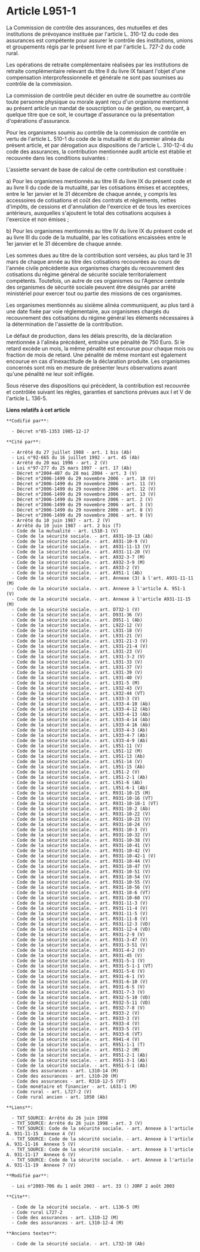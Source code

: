 # Article L951-1

La Commission de contrôle des assurances, des mutuelles et des institutions de prévoyance instituée par l'article L. 310-12
du code des assurances est compétente pour assurer le contrôle des institutions, unions et groupements régis par le présent
livre et par l'article L. 727-2 du code rural.

Les opérations de retraite complémentaire réalisées par les institutions de retraite complémentaire relevant du titre II du
livre IX faisant l'objet d'une compensation interprofessionnelle et générale ne sont pas soumises au contrôle de la
commission.

La commission de contrôle peut décider en outre de soumettre au contrôle toute personne physique ou morale ayant reçu d'un
organisme mentionné au présent article un mandat de souscription ou de gestion, ou exerçant, à quelque titre que ce soit, le
courtage d'assurance ou la présentation d'opérations d'assurance.

Pour les organismes soumis au contrôle de la commission de contrôle en vertu de l'article L. 510-1 du code de la mutualité et
du premier alinéa du présent article, et par dérogation aux dispositions de l'article L. 310-12-4 du code des assurances, la
contribution mentionnée audit article est établie et recouvrée dans les conditions suivantes :

L'assiette servant de base de calcul de cette contribution est constituée :

a) Pour les organismes mentionnés au titre III du livre IX du présent code et au livre II du code de la mutualité, par les
cotisations émises et acceptées, entre le 1er janvier et le 31 décembre de chaque année, y compris les accessoires de
cotisations et coût des contrats et règlements, nettes d'impôts, de cessions et d'annulation de l'exercice et de tous les
exercices antérieurs, auxquelles s'ajoutent le total des cotisations acquises à l'exercice et non émises ;

b) Pour les organismes mentionnés au titre IV du livre IX du présent code et au livre III du code de la mutualité, par les
cotisations encaissées entre le 1er janvier et le 31 décembre de chaque année.

Les sommes dues au titre de la contribution sont versées, au plus tard le 31 mars de chaque année au titre des cotisations
recouvrées au cours de l'année civile précédente aux organismes chargés du recouvrement des cotisations du régime général de
sécurité sociale territorialement compétents. Toutefois, un autre de ces organismes ou l'Agence centrale des organismes de
sécurité sociale peuvent être désignés par arrêté ministériel pour exercer tout ou partie des missions de ces organismes.

Les organismes mentionnés au sixième alinéa communiquent, au plus tard à une date fixée par voie réglementaire, aux
organismes chargés du recouvrement des cotisations du régime général les éléments nécessaires à la détermination de
l'assiette de la contribution.

Le défaut de production, dans les délais prescrits, de la déclaration mentionnée à l'alinéa précédent, entraîne une pénalité
de 750 Euro. Si le retard excède un mois, la même pénalité est encourue pour chaque mois ou fraction de mois de retard. Une
pénalité de même montant est également encourue en cas d'inexactitude de la déclaration produite. Les organismes concernés
sont mis en mesure de présenter leurs observations avant qu'une pénalité ne leur soit infligée.

Sous réserve des dispositions qui précèdent, la contribution est recouvrée et contrôlée suivant les règles, garanties et
sanctions prévues aux I et V de l'article L. 136-5.

**Liens relatifs à cet article**

	**Codifié par**:

	  - Décret n°85-1353 1985-12-17

	**Cité par**:

	  - Arrêté du 27 juillet 1988 - art. 1 bis (Ab)
	  - Loi n°92-665 du 16 juillet 1992 - art. 45 (Ab)
	  - Arrêté du 20 mai 1996 - art. 2 (V)
	  - Loi n°97-277 du 25 mars 1997 - art. 17 (Ab)
	  - Décret n°2004-487 du 28 mai 2004 - art. 3 (V)
	  - Décret n°2006-1499 du 29 novembre 2006 - art. 10 (V)
	  - Décret n°2006-1499 du 29 novembre 2006 - art. 11 (V)
	  - Décret n°2006-1499 du 29 novembre 2006 - art. 12 (V)
	  - Décret n°2006-1499 du 29 novembre 2006 - art. 13 (V)
	  - Décret n°2006-1499 du 29 novembre 2006 - art. 2 (V)
	  - Décret n°2006-1499 du 29 novembre 2006 - art. 3 (V)
	  - Décret n°2006-1499 du 29 novembre 2006 - art. 8 (V)
	  - Décret n°2006-1499 du 29 novembre 2006 - art. 9 (V)
	  - Arrêté du 10 juin 1987 - art. 2 (V)
	  - Arrêté du 10 juin 1987 - art. 2 bis (T)
	  - Code de la mutualité - art. L510-1 (V)
	  - Code de la sécurité sociale. - art. A931-10-13 (Ab)
	  - Code de la sécurité sociale. - art. A931-10-9 (V)
	  - Code de la sécurité sociale. - art. A931-11-13 (V)
	  - Code de la sécurité sociale. - art. A931-11-20 (V)
	  - Code de la sécurité sociale. - art. A932-3-7 (M)
	  - Code de la sécurité sociale. - art. A932-3-9 (M)
	  - Code de la sécurité sociale. - art. A933-2 (V)
	  - Code de la sécurité sociale. - art. A951-1 (Ab)
	  - Code de la sécurité sociale. - art. Annexe (3) à l'art. A931-11-11 (M)
	  - Code de la sécurité sociale. - art. Annexe à l'article A. 951-1 (V)
	  - Code de la sécurité sociale. - art. Annexe à l'article A931-11-15 (M)
	  - Code de la sécurité sociale. - art. D732-1 (V)
	  - Code de la sécurité sociale. - art. D931-36 (V)
	  - Code de la sécurité sociale. - art. D951-1 (Ab)
	  - Code de la sécurité sociale. - art. L922-12 (V)
	  - Code de la sécurité sociale. - art. L931-18 (V)
	  - Code de la sécurité sociale. - art. L931-21 (V)
	  - Code de la sécurité sociale. - art. L931-21-3 (V)
	  - Code de la sécurité sociale. - art. L931-21-4 (V)
	  - Code de la sécurité sociale. - art. L931-23 (V)
	  - Code de la sécurité sociale. - art. L931-3-2 (V)
	  - Code de la sécurité sociale. - art. L931-33 (V)
	  - Code de la sécurité sociale. - art. L931-37 (V)
	  - Code de la sécurité sociale. - art. L931-39 (V)
	  - Code de la sécurité sociale. - art. L931-40 (V)
	  - Code de la sécurité sociale. - art. L931-5 (M)
	  - Code de la sécurité sociale. - art. L932-43 (V)
	  - Code de la sécurité sociale. - art. L932-44 (VT)
	  - Code de la sécurité sociale. - art. L933-3 (V)
	  - Code de la sécurité sociale. - art. L933-4-10 (Ab)
	  - Code de la sécurité sociale. - art. L933-4-12 (Ab)
	  - Code de la sécurité sociale. - art. L933-4-13 (Ab)
	  - Code de la sécurité sociale. - art. L933-4-14 (Ab)
	  - Code de la sécurité sociale. - art. L933-4-16 (Ab)
	  - Code de la sécurité sociale. - art. L933-4-3 (Ab)
	  - Code de la sécurité sociale. - art. L933-4-7 (Ab)
	  - Code de la sécurité sociale. - art. L933-4-9 (Ab)
	  - Code de la sécurité sociale. - art. L951-11 (V)
	  - Code de la sécurité sociale. - art. L951-12 (M)
	  - Code de la sécurité sociale. - art. L951-13 (Ab)
	  - Code de la sécurité sociale. - art. L951-14 (V)
	  - Code de la sécurité sociale. - art. L951-15 (Ab)
	  - Code de la sécurité sociale. - art. L951-2 (V)
	  - Code de la sécurité sociale. - art. L951-2-1 (Ab)
	  - Code de la sécurité sociale. - art. L951-6 (Ab)
	  - Code de la sécurité sociale. - art. L951-6-1 (Ab)
	  - Code de la sécurité sociale. - art. R931-10-15 (M)
	  - Code de la sécurité sociale. - art. R931-10-16 (VT)
	  - Code de la sécurité sociale. - art. R931-10-18-1 (VT)
	  - Code de la sécurité sociale. - art. R931-10-2 (Ab)
	  - Code de la sécurité sociale. - art. R931-10-22 (V)
	  - Code de la sécurité sociale. - art. R931-10-23 (V)
	  - Code de la sécurité sociale. - art. R931-10-24 (V)
	  - Code de la sécurité sociale. - art. R931-10-3 (V)
	  - Code de la sécurité sociale. - art. R931-10-32 (V)
	  - Code de la sécurité sociale. - art. R931-10-38 (V)
	  - Code de la sécurité sociale. - art. R931-10-41 (V)
	  - Code de la sécurité sociale. - art. R931-10-42 (V)
	  - Code de la sécurité sociale. - art. R931-10-42-1 (V)
	  - Code de la sécurité sociale. - art. R931-10-44 (V)
	  - Code de la sécurité sociale. - art. R931-10-47 (V)
	  - Code de la sécurité sociale. - art. R931-10-51 (V)
	  - Code de la sécurité sociale. - art. R931-10-54 (V)
	  - Code de la sécurité sociale. - art. R931-10-55 (V)
	  - Code de la sécurité sociale. - art. R931-10-56 (V)
	  - Code de la sécurité sociale. - art. R931-10-6 (VT)
	  - Code de la sécurité sociale. - art. R931-10-60 (V)
	  - Code de la sécurité sociale. - art. R931-11-3 (V)
	  - Code de la sécurité sociale. - art. R931-11-4 (V)
	  - Code de la sécurité sociale. - art. R931-11-5 (V)
	  - Code de la sécurité sociale. - art. R931-11-8 (V)
	  - Code de la sécurité sociale. - art. R931-12-3 (VD)
	  - Code de la sécurité sociale. - art. R931-12-4 (VD)
	  - Code de la sécurité sociale. - art. R931-2-9 (V)
	  - Code de la sécurité sociale. - art. R931-3-47 (V)
	  - Code de la sécurité sociale. - art. R931-3-51 (V)
	  - Code de la sécurité sociale. - art. R931-4-2 (V)
	  - Code de la sécurité sociale. - art. R931-45 (V)
	  - Code de la sécurité sociale. - art. R931-5-1 (V)
	  - Code de la sécurité sociale. - art. R931-5-1-1 (VT)
	  - Code de la sécurité sociale. - art. R931-5-6 (V)
	  - Code de la sécurité sociale. - art. R931-6-1 (V)
	  - Code de la sécurité sociale. - art. R931-6-10 (V)
	  - Code de la sécurité sociale. - art. R931-6-5 (V)
	  - Code de la sécurité sociale. - art. R931-7-3 (V)
	  - Code de la sécurité sociale. - art. R932-5-10 (VD)
	  - Code de la sécurité sociale. - art. R932-5-11 (VD)
	  - Code de la sécurité sociale. - art. R932-7-8 (V)
	  - Code de la sécurité sociale. - art. R933-2 (V)
	  - Code de la sécurité sociale. - art. R933-3 (V)
	  - Code de la sécurité sociale. - art. R933-4 (V)
	  - Code de la sécurité sociale. - art. R933-5 (V)
	  - Code de la sécurité sociale. - art. R933-6 (VT)
	  - Code de la sécurité sociale. - art. R941-4 (V)
	  - Code de la sécurité sociale. - art. R951-1-1 (T)
	  - Code de la sécurité sociale. - art. R951-2 (M)
	  - Code de la sécurité sociale. - art. R951-2-1 (Ab)
	  - Code de la sécurité sociale. - art. R951-3-1 (Ab)
	  - Code de la sécurité sociale. - art. R951-5-1 (Ab)
	  - Code des assurances - art. L310-14 (M)
	  - Code des assurances - art. L310-20 (M)
	  - Code des assurances - art. R310-12-5 (VT)
	  - Code monétaire et financier - art. L631-1 (M)
	  - Code rural - art. L727-2 (V)
	  - Code rural ancien - art. 1050 (Ab)

	**Liens**:

	  - TXT_SOURCE: Arrêté du 26 juin 1998
	  - TXT_SOURCE: Arrêté du 26 juin 1998 - art. 3 (V)
	  - TXT_SOURCE: Code de la sécurité sociale. - art. Annexe à l'article A. 931-11-15  Annexe 4 (V)
	  - TXT_SOURCE: Code de la sécurité sociale. - art. Annexe à l'article A. 931-11-16  Annexe 5 (V)
	  - TXT_SOURCE: Code de la sécurité sociale. - art. Annexe à l'article A. 931-11-17  Annexe 6 (V)
	  - TXT_SOURCE: Code de la sécurité sociale. - art. Annexe à l'article A. 931-11-19  Annexe 7 (V)

	**Modifié par**:

	  - Loi n°2003-706 du 1 août 2003 - art. 33 () JORF 2 août 2003

	**Cite**:

	  - Code de la sécurité sociale. - art. L136-5 (M)
	  - Code rural L727-2
	  - Code des assurances - art. L310-12 (M)
	  - Code des assurances - art. L310-12-4 (M)

	**Anciens textes**:

	  - Code de la sécurité sociale. - art. L732-10 (Ab)
